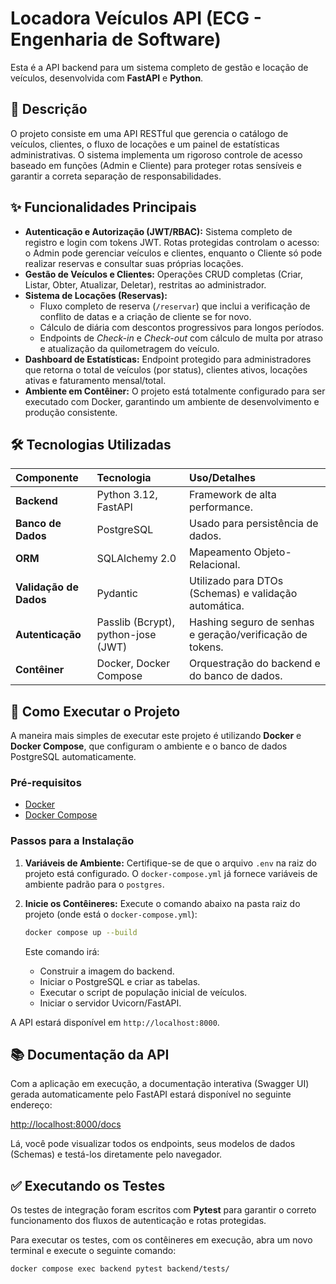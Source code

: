 # Locadora Veículos API (ECG - Engenharia de Software)

Esta é a API backend para um sistema completo de gestão e locação de veículos, desenvolvida com **FastAPI** e **Python**.

## 📜 Descrição

O projeto consiste em uma API RESTful que gerencia o catálogo de veículos, clientes, o fluxo de locações e um painel de estatísticas administrativas. O sistema implementa um rigoroso controle de acesso baseado em funções (Admin e Cliente) para proteger rotas sensíveis e garantir a correta separação de responsabilidades.

## ✨ Funcionalidades Principais

* **Autenticação e Autorização (JWT/RBAC):** Sistema completo de registro e login com tokens JWT. Rotas protegidas controlam o acesso: o Admin pode gerenciar veículos e clientes, enquanto o Cliente só pode realizar reservas e consultar suas próprias locações.
* **Gestão de Veículos e Clientes:** Operações CRUD completas (Criar, Listar, Obter, Atualizar, Deletar), restritas ao administrador.
* **Sistema de Locações (Reservas):**
    * Fluxo completo de reserva (`/reservar`) que inclui a verificação de conflito de datas e a criação de cliente se for novo.
    * Cálculo de diária com descontos progressivos para longos períodos.
    * Endpoints de *Check-in* e *Check-out* com cálculo de multa por atraso e atualização da quilometragem do veículo.
* **Dashboard de Estatísticas:** Endpoint protegido para administradores que retorna o total de veículos (por status), clientes ativos, locações ativas e faturamento mensal/total.
* **Ambiente em Contêiner:** O projeto está totalmente configurado para ser executado com Docker, garantindo um ambiente de desenvolvimento e produção consistente.

## 🛠️ Tecnologias Utilizadas

| Componente | Tecnologia | Uso/Detalhes |
| :--- | :--- | :--- |
| **Backend** | Python 3.12, FastAPI | Framework de alta performance. |
| **Banco de Dados** | PostgreSQL | Usado para persistência de dados. |
| **ORM** | SQLAlchemy 2.0 | Mapeamento Objeto-Relacional. |
| **Validação de Dados** | Pydantic | Utilizado para DTOs (Schemas) e validação automática. |
| **Autenticação** | Passlib (Bcrypt), python-jose (JWT) | Hashing seguro de senhas e geração/verificação de tokens. |
| **Contêiner** | Docker, Docker Compose | Orquestração do backend e do banco de dados. |

## 🚀 Como Executar o Projeto

A maneira mais simples de executar este projeto é utilizando **Docker** e **Docker Compose**, que configuram o ambiente e o banco de dados PostgreSQL automaticamente.

### Pré-requisitos

* [Docker](https://docs.docker.com/get-docker/)
* [Docker Compose](https://docs.docker.com/compose/install/)

### Passos para a Instalação

1.  **Variáveis de Ambiente:** Certifique-se de que o arquivo `.env` na raiz do projeto está configurado. O `docker-compose.yml` já fornece variáveis de ambiente padrão para o `postgres`.

2.  **Inicie os Contêineres:** Execute o comando abaixo na pasta raiz do projeto (onde está o `docker-compose.yml`):

    ```bash
    docker compose up --build
    ```
    Este comando irá:
    * Construir a imagem do backend.
    * Iniciar o PostgreSQL e criar as tabelas.
    * Executar o script de população inicial de veículos.
    * Iniciar o servidor Uvicorn/FastAPI.

A API estará disponível em `http://localhost:8000`.

## 📚 Documentação da API

Com a aplicação em execução, a documentação interativa (Swagger UI) gerada automaticamente pelo FastAPI estará disponível no seguinte endereço:

[http://localhost:8000/docs](http://localhost:8000/docs)

Lá, você pode visualizar todos os endpoints, seus modelos de dados (Schemas) e testá-los diretamente pelo navegador.

## ✅ Executando os Testes

Os testes de integração foram escritos com **Pytest** para garantir o correto funcionamento dos fluxos de autenticação e rotas protegidas.

Para executar os testes, com os contêineres em execução, abra um novo terminal e execute o seguinte comando:

```bash
docker compose exec backend pytest backend/tests/